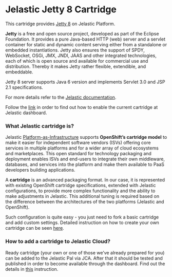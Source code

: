 # Jelastic Jetty 8 Cartridge
This cartridge provides [Jetty 8](http://eclipse.org/jetty/) on Jelastic Platform.

**Jetty** is a free and open source project, developed as part of the Eclipse Foundation. It provides a pure Java-based HTTP (web) server and a servlet container for static and dynamic content serving either from a standalone or embedded instantiations. Jetty also ensures the support of SPDY, WebSocket, OSGi, JMX, JNDI, JAAS and other integrated technologies, each of which is open source and available for commercial use and distribution. Thereby it makes Jetty rather flexible, extendible, and embeddable.

Jetty 8 server supports Java 6 version and implements Servlet 3.0 and JSP 2.1 specifications.

For more details refer to the [Jelastic documentation](http://docs.jelastic.com/jetty-overview).

Follow the [link](http://ops-docs.jelastic.com/private-add-cartridge) in order to find out how to enable the current cartridge at Jelastic dashboard.

### What Jelastic cartridge is?

Jelastic [Platform-as-Infrastructure](http://docs.jelastic.com/what-is-platform-as-infrastructure) supports **OpenShift’s cartridge model** to make it easier for independent software vendors (ISVs) offering core services in multiple platforms and for a wider array of cloud ecosystems and marketplaces. This open standard for technology packaging and deployment enables ISVs and end-users to integrate their own middleware, databases, and services into the platform and make them available to PaaS developers building applications.

A **cartridge** is an advanced packaging format. In our case, it is represented with existing OpenShift cartridge specifications, extended with Jelastic configurations, to provide more complex functionality and the ability to make adjustments in Jelastic. This additional tuning is required based on the difference between the architectures of the two platforms (Jelastic and OpenShift).

Such configuration is quite easy - you just need to fork a basic cartridge and add custom settings. Detailed instruction on how to create your own cartridge can be seen [here](http://ops-docs.jelastic.com/create-cartridge).


### How to add a cartridge to Jelastic Cloud?

Ready cartridge (your own or one of those we’ve already prepared for you) can be added to the Jelastic PaI via JCA. After that it should be tested and published in order to become available through the dashboard. Find out the details in [this](http://ops-docs.jelastic.com/private-add-cartridge) instruction.
